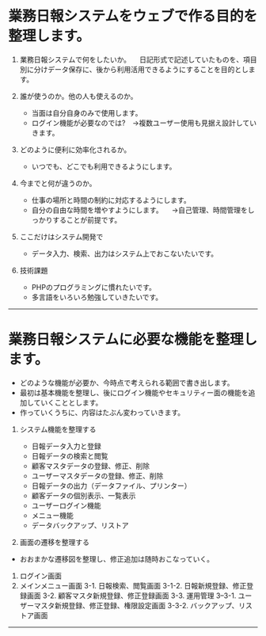 # 業務日報システムをウェブで作る目的を整理します。
1. 業務日報システムで何をしたいか。
　日記形式で記述していたものを、項目別に分けデータ保存に、後から利用活用できるようにすることを目的とします。

2. 誰が使うのか。他の人も使えるのか。
    - 当面は自分自身のみで使用します。
    - ログイン機能が必要なのでは?　→複数ユーザー使用も見据え設計していきます。

3. どのように便利に効率化されるか。
    - いつでも、どこでも利用できるようにします。

4. 今までと何が違うのか。
    - 仕事の場所と時間の制約に対応するようにします。
    - 自分の自由な時間を増やすようにします。
    　→自己管理、時間管理をしっかりすることが前提です。

5. ここだけはシステム開発で
    - データ入力、検索、出力はシステム上でおこないたいです。

6. 技術課題
    - PHPのプログラミングに慣れたいです。
    - 多言語をいろいろ勉強していきたいです。
    
 ---

# 業務日報システムに必要な機能を整理します。 
 * どのような機能が必要か、今時点で考えられる範囲で書き出します。
 * 最初は基本機能を整理し、後にログイン機能やセキュリティー面の機能を追加していくこととします。
 * 作っていくうちに、内容はたぶん変わっていきます。
 

1. システム機能を整理する
    - 日報データ入力と登録
    - 日報データの検索と閲覧
    - 顧客マスタデータの登録、修正、削除
    - ユーザーマスタデータの登録、修正、削除
    - 日報データの出力（データファイル、プリンター）
    - 顧客データの個別表示、一覧表示
    - ユーザーログイン機能
    - メニュー機能
    - データバックアップ、リストア

2. 画面の遷移を整理する
 * おおまかな遷移図を整理し、修正追加は随時おこなっていく。　
  1. ログイン画面
  2. メインメニュー画面
  3-1. 日報検索、閲覧画面
   3-1-2. 日報新規登録、修正登録画面
  3-2. 顧客マスタ新規登録、修正登録画面
  3-3. 運用管理
   3–3-1. ユーザーマスタ新規登録、修正登録、権限設定画面
   3-3-2. バックアップ、リストア画面
  
---   
